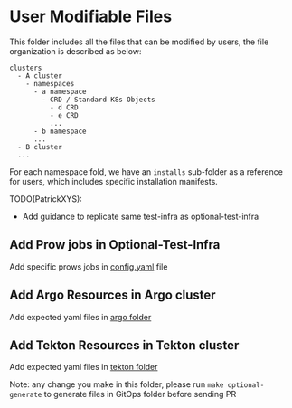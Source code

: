# User Modifiable Files

This folder includes all the files that can be modified by users, the file organization is described as below:

```
clusters
  - A cluster
    - namespaces
      - a namespace
        - CRD / Standard K8s Objects
          - d CRD
          - e CRD
          ...
      - b namespace
      ...
  - B cluster
  ...
```

For each namespace fold, we have an `installs` sub-folder as a reference for users, which includes specific installation manifests.

TODO(PatrickXYS):
- Add guidance to replicate same test-infra as optional-test-infra

## Add Prow jobs in Optional-Test-Infra
Add specific prows jobs in [config.yaml](https://github.com/kubeflow/testing/tree/master/aws/User/clusters/kubeflow-shared-test-infra-poc/namespaces/prow/configmap/config.yaml) file

## Add Argo Resources in Argo cluster
Add expected yaml files in [argo folder](https://github.com/kubeflow/testing/tree/master/aws/User/clusters/kubeflow-shared-test-infra-poc-argo/namespaces/argo/)

## Add Tekton Resources in Tekton cluster
Add expected yaml files in [tekton folder](https://github.com/kubeflow/testing/tree/master/aws/User/clusters/kubeflow-shared-test-infra-poc-tekton/namespaces/tekton-templates/)

Note: any change you make in this folder, please run `make optional-generate` to generate files in GitOps folder before sending PR
